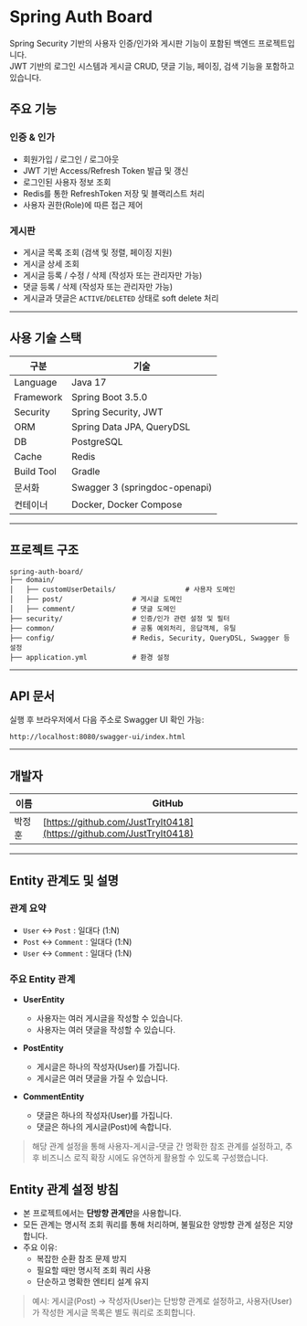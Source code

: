 # Spring Auth Board

Spring Security 기반의 사용자 인증/인가와 게시판 기능이 포함된 백엔드 프로젝트입니다.  
JWT 기반의 로그인 시스템과 게시글 CRUD, 댓글 기능, 페이징, 검색 기능을 포함하고 있습니다.

## 주요 기능

### 인증 & 인가
- 회원가입 / 로그인 / 로그아웃
- JWT 기반 Access/Refresh Token 발급 및 갱신
- 로그인된 사용자 정보 조회
- Redis를 통한 RefreshToken 저장 및 블랙리스트 처리
- 사용자 권한(Role)에 따른 접근 제어

### 게시판
- 게시글 목록 조회 (검색 및 정렬, 페이징 지원)
- 게시글 상세 조회
- 게시글 등록 / 수정 / 삭제 (작성자 또는 관리자만 가능)
- 댓글 등록 / 삭제 (작성자 또는 관리자만 가능)
- 게시글과 댓글은 `ACTIVE`/`DELETED` 상태로 soft delete 처리

---

## 사용 기술 스택

| 구분 | 기술                            |
|------|-------------------------------|
| Language | Java 17                       |
| Framework | Spring Boot 3.5.0             |
| Security | Spring Security, JWT          |
| ORM | Spring Data JPA, QueryDSL     |
| DB | PostgreSQL             |
| Cache | Redis                         |
| Build Tool | Gradle                        |
| 문서화 | Swagger 3 (springdoc-openapi) |
| 컨테이너 | Docker, Docker Compose        |

---

## 프로젝트 구조

```
spring-auth-board/
├── domain/
│   ├── customUserDetails/                 # 사용자 도메인
│   ├── post/                 # 게시글 도메인
│   ├── comment/              # 댓글 도메인
├── security/                 # 인증/인가 관련 설정 및 필터
├── common/                   # 공통 예외처리, 응답객체, 유틸
├── config/                   # Redis, Security, QueryDSL, Swagger 등 설정
├── application.yml           # 환경 설정
```

---

## API 문서

실행 후 브라우저에서 다음 주소로 Swagger UI 확인 가능:

```
http://localhost:8080/swagger-ui/index.html
```

---

## 개발자

| 이름 | GitHub |
|------|--------|
| 박정훈 | [https://github.com/JustTryIt0418](https://github.com/JustTryIt0418) |


---

## Entity 관계도 및 설명

### 관계 요약
- `User` ↔ `Post` : 일대다 (1:N)
- `Post` ↔ `Comment` : 일대다 (1:N)
- `User` ↔ `Comment` : 일대다 (1:N)

### 주요 Entity 관계
- **UserEntity**
  - 사용자는 여러 게시글을 작성할 수 있습니다.
  - 사용자는 여러 댓글을 작성할 수 있습니다.

- **PostEntity**
  - 게시글은 하나의 작성자(User)를 가집니다.
  - 게시글은 여러 댓글을 가질 수 있습니다.

- **CommentEntity**
  - 댓글은 하나의 작성자(User)를 가집니다.
  - 댓글은 하나의 게시글(Post)에 속합니다.

> 해당 관계 설정을 통해 사용자-게시글-댓글 간 명확한 참조 관계를 설정하고, 추후 비즈니스 로직 확장 시에도 유연하게 활용할 수 있도록 구성했습니다.

## Entity 관계 설정 방침

- 본 프로젝트에서는 **단방향 관계만**을 사용합니다.
- 모든 관계는 명시적 조회 쿼리를 통해 처리하며, 불필요한 양방향 관계 설정은 지양합니다.
- 주요 이유:
  - 복잡한 순환 참조 문제 방지
  - 필요할 때만 명시적 조회 쿼리 사용
  - 단순하고 명확한 엔티티 설계 유지

> 예시: 게시글(Post) → 작성자(User)는 단방향 관계로 설정하고, 사용자(User)가 작성한 게시글 목록은 별도 쿼리로 조회합니다.